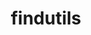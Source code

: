 ---
title: "findutils"
layout: cache
categories: [package, v0.18]
meta: {"versions": ["4.9.0"], "compilers": ["gcc@7.5.0", "gcc@8.4.0"]}
spec_files: 
 - spec-0.json
 - spec-1.json
spec_names:
 - 'findutils@4.9.0%gcc@7.5.0 patches=440b954 arch=linux-ubuntu18.04-x86_64'
 - 'findutils@4.9.0%gcc@8.4.0 patches=440b954 arch=linux-ubuntu18.04-x86_64'
---